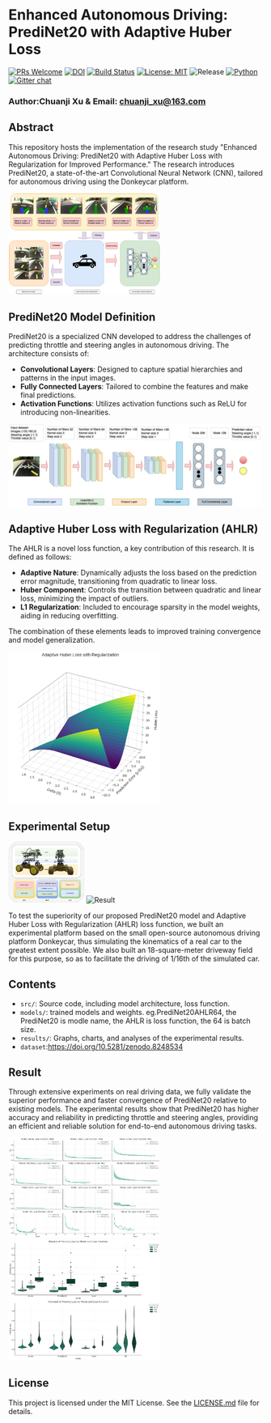 # Enhanced Autonomous Driving: PrediNet20 with Adaptive Huber Loss



 [![PRs Welcome](https://img.shields.io/badge/PRs-welcome-brightgreen.svg)](http://makeapullrequest.com)
 [![DOI](https://zenodo.org/badge/DOI/10.5281/zenodo.8248534.svg)](https://doi.org/10.5281/zenodo.8248534)
 [![Build Status](https://travis-ci.org/username/projectname.svg?branch=master)](https://github.com/autorope/donkeycar)
 [![License: MIT](https://img.shields.io/badge/License-MIT-yellow.svg)](https://opensource.org/licenses/MIT) 
 ![Release](https://img.shields.io/github/v/release/autorope/donkeycar) 
 [![Python](https://img.shields.io/badge/python-3.6%20|%203.7%20|%203.8-blue)](https://python.org)
 [![Gitter chat](https://badges.gitter.im/gitterHQ/gitter.png)](https://matrix.to/#/#self-driving:gitter.im)


### Author:Chuanji Xu  & Email: chuanji_xu@163.com

## Abstract

This repository hosts the implementation of the research study "Enhanced Autonomous Driving: PrediNet20 with Adaptive Huber Loss with Regularization for Improved Performance." The research introduces PrediNet20, a state-of-the-art Convolutional Neural Network (CNN), tailored for autonomous driving using the Donkeycar platform.

<img src="images/Fig14.png" alt="End-to-end Donkeycar" width="300"/>

## PrediNet20 Model Definition

PrediNet20 is a specialized CNN developed to address the challenges of predicting throttle and steering angles in autonomous driving. The architecture consists of:

- **Convolutional Layers**: Designed to capture spatial hierarchies and patterns in the input images.
- **Fully Connected Layers**: Tailored to combine the features and make final predictions.
- **Activation Functions**: Utilizes activation functions such as ReLU for introducing non-linearities.
<img src="images/predi net.drawio.png" alt="PrediNet20 Architecture" width="500"/>


## Adaptive Huber Loss with Regularization (AHLR)

The AHLR is a novel loss function, a key contribution of this research. It is defined as follows:

- **Adaptive Nature**: Dynamically adjusts the loss based on the prediction error magnitude, transitioning from quadratic to linear loss.
- **Huber Component**: Controls the transition between quadratic and linear loss, minimizing the impact of outliers.
- **L1 Regularization**: Included to encourage sparsity in the model weights, aiding in reducing overfitting.

The combination of these elements leads to improved training convergence and model generalization.

<img src="images/AHLR3D2.0.png" alt="AHLR" width="300"/>

## Experimental Setup

<img src="images/Fig7.png" alt="Result" width="150"/> <img src="images/Fig8.png" alt="Result" width="300"/>

To test the superiority of our proposed PrediNet20 model and Adaptive Huber Loss with Regularization (AHLR) loss function, we built an experimental platform based on the small open-source autonomous driving platform Donkeycar, thus simulating the kinematics of a real car to the greatest extent possible. We also built an 18-square-meter driveway field for this purpose, so as to facilitate the driving of 1/16th of the simulated car.

## Contents

- `src/`: Source code, including model architecture, loss function.
- `models/`: trained models and weights. eg.PrediNet20AHLR64, the PrediNet20 is modle name, the AHLR is loss function, the 64 is batch size.
- `results/`: Graphs, charts, and analyses of the experimental results.
- `dataset`:https://doi.org/10.5281/zenodo.8248534
  
## Result
Through extensive experiments on real driving data, we fully validate the superior performance and faster convergence of PrediNet20 relative to existing models. The experimental results show that PrediNet20 has higher accuracy and reliability in predicting throttle and steering angles, providing an efficient and reliable solution for end-to-end autonomous driving tasks.

 <img src="images/Fig11.png" alt="Result" width="300"/>
 <img src="images/f370b623-0b77-4878-be2a-89c5926a5939.png" alt="Result" width="300"/>
 
## License

This project is licensed under the MIT License. See the [LICENSE.md](LICENSE.md) file for details.
